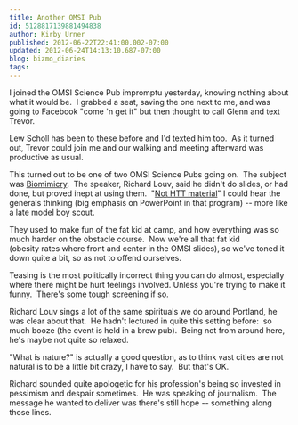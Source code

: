 ```yaml
---
title: Another OMSI Pub
id: 5128817139881494838
author: Kirby Urner
published: 2012-06-22T22:41:00.002-07:00
updated: 2012-06-24T14:13:10.687-07:00
blog: bizmo_diaries
tags: 
---
```


[](http://www.flickr.com/photos/17157315@N00/7434991730/)

I joined the OMSI Science Pub impromptu yesterday, knowing nothing 
about what it would be.  I grabbed a seat, saving the one next to me, 
and was going to Facebook "come 'n get it" but then thought to call 
Glenn and text Trevor.

Lew Scholl has been to these before and I'd 
texted him too.  As it turned out, Trevor could join me and our walking 
and meeting afterward was productive as usual.

This turned out to be one of two OMSI Science Pubs going on.  The subject was [Biomimicry](http://biomimicry.net/).  The speaker, Richard Louv, said he didn't do slides, or had done, but proved inept at using them.  "[Not HTT material](http://controlroom.blogspot.com/2011/04/roller-coaster-at-reed.html)" I could hear the generals thinking (big emphasis on PowerPoint in that program) -- more like a late model boy scout.

They used to make fun of the fat kid at camp, and how everything was so much harder on the obstacle course.  Now we're all that fat kid (obesity rates where front and center in the OMSI slides), so we've toned it down quite a bit, so as not to offend ourselves.  

Teasing is the most politically incorrect thing you can do almost, especially where there might be hurt feelings involved. Unless you're trying to make it funny.  There's some tough screening if so.

Richard Louv sings a lot of the same spirituals we do around Portland, he was clear about that.  He hadn't lectured in quite this setting before:  so much booze (the event is held in a brew pub).  Being not from around here, he's maybe not quite so relaxed.

"What is nature?" is actually a good question, as to think vast cities are not natural is to be a little bit crazy, I have to say.  But that's OK.

Richard sounded quite apologetic for his profession's being so invested in pessimism and despair sometimes.  He was speaking of journalism.  The message he wanted to deliver was there's still hope -- something along those lines.